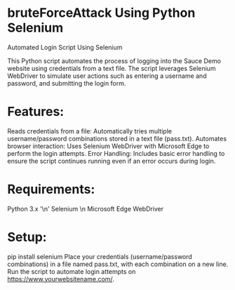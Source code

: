 # bruteForceAttack Using Python Selenium
Automated Login Script Using Selenium

This Python script automates the process of logging into the Sauce Demo website using credentials from a text file. The script leverages Selenium WebDriver to simulate user actions such as entering a username and password, and submitting the login form.

# Features:
Reads credentials from a file: Automatically tries multiple username/password combinations stored in a text file (pass.txt).
Automates browser interaction: Uses Selenium WebDriver with Microsoft Edge to perform the login attempts.
Error Handling: Includes basic error handling to ensure the script continues running even if an error occurs during login.

# Requirements:
Python 3.x '\n'
Selenium \n
Microsoft Edge WebDriver

# Setup:
pip install selenium
Place your credentials (username/password combinations) in a file named pass.txt, with each combination on a new line.
Run the script to automate login attempts on https://www.yourwebsitename.com/.

